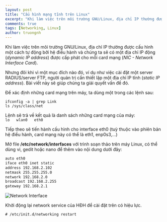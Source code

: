 ```yaml
---
layout: post
title: "Cấu hình mạng tĩnh trên Linux"
excerpt: "Khi làm việc trên môi trường GNU/Linux, địa chỉ IP thường được cấu hình một cách tự động bởi hệ điều hành và chúng ta sẽ có một địa chỉ IP động (dynamic IP address) được cấp phát cho mỗi card mạng (NIC - Network Interface Card)."
comments: true
tags: [Networking, Linux]
author: truongnh
---
```


Khi làm việc trên môi trường GNU/Linux, địa chỉ IP thường được cấu hình một cách tự động bởi hệ điều hành và chúng ta sẽ có một địa chỉ IP động (*dynamic IP address*) được cấp phát cho mỗi card mạng (*NIC - Network Interface Card*).

Nhưng đôi khi vì một mục đích nào đó, ví dụ như việc cài đặt một server RADIUS/server FTP, người quản trị cần thiết lập một địa chỉ IP tĩnh (*static IP address*). Bài viết này sẽ giúp chúng ta giải quyết vấn đề đó.

Để xác định những card mạng trên máy, ta dùng một trong các lệnh sau:

```
ifconfig -a | grep Link
ls /sys/class/net
```

Lệnh sẽ trả về kết quả là danh sách những card mạng của máy:  
`lo   wlan0   eth0`

Tiếp theo sẽ tiến hành cấu hình cho interface eth0 (tuỳ thuộc vào phiên bản hệ điều hành, card mạng này có thể là eth1, enp0s3,...)

Mở file **/etc/network/interfaces** với trình soạn thảo trên máy Linux, có thể dùng vi, gedit hoặc nano để thêm vào nội dung dưới đây:

```bash
auto eth0
iface eth0 inet static
address 192.168.2.102
netmask 255.255.255.0
network 192.168.2.0
broadcast 192.168.2.255
gateway 192.168.2.1
```
![Network Interface](/static/img/network-inteface.jpg)  

Khởi động lại network service của HĐH để cài đặt trên có hiệu lực.  
```
# /etc/init.d/networking restart
```
